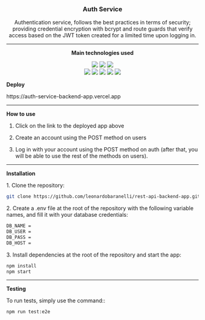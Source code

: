 <h3 align="center">Auth Service</h3> 
  
<p align="center">Authentication service, follows the best practices in terms of security; providing credential encryption with bcrypt and route guards that verify access based on the JWT token created for a limited time upon logging in.</p>
<hr/>

**<p align="center">Main technologies used</p>**

<p align="center">        
  <img src="https://img.shields.io/badge/-Linux-108A1A"> 
  <img src="https://img.shields.io/badge/-Git-A30A0A">   
  <img src="https://img.shields.io/badge/-VSCode-blue"></br>
  <img src="https://img.shields.io/badge/-TypeScript-1366A9"> 
  <img src="https://img.shields.io/badge/-NestJS-A40A0A"> 
  <img src="https://img.shields.io/badge/-Sequelize-1366A9"> 
  <img src="https://img.shields.io/badge/-PostgreSQL-blue">   
  <img src="https://img.shields.io/badge/-Jest-7A1B6C"> 
</p>

**<p align="left">Deploy</p>**

<p align="left">https://auth-service-backend-app.vercel.app<p>
<hr/>

**<p align="left">How to use</p>**

1. Click on the link to the deployed app above

2. Create an account using the POST method on users

3. Log in with your account using the POST method on auth (after that, you will be able to use the rest of the methods on users).

<hr/>

**<p align="left">Installation</p>**

<p>1. Clone the repository:</p>

   ```sh
   git clone https://github.com/leonardobaranelli/rest-api-backend-app.git
   ```

<p>2. Create a .env file at the root of the repository with the following variable names, and fill it with your database credentials:</p>
   
```sh
DB_NAME = 
DB_USER = 
DB_PASS = 
DB_HOST =
```

<p>3. Install dependencies at the root of the repository and start the app:</p>

```sh
npm install
npm start
```

<hr/>

**<p align="left">Testing</p>**

To run tests, simply use the command::

   ```sh
   npm run test:e2e
   ```